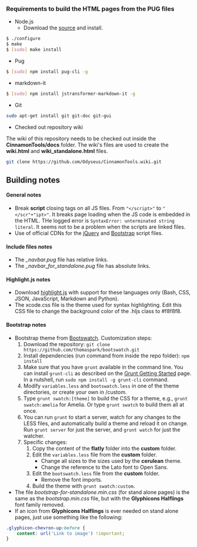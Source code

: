 ### Requirements to build the HTML pages from the PUG files

- Node.js
    - Download the [source](https://nodejs.org/download/) and install.
```bash
$ ./configure
$ make
$ [sudo] make install
```

- Pug
```bash
$ [sudo] npm install pug-cli -g
```

- markdown-it
```bash
$ [sudo] npm install jstransformer-markdown-it -g
```

- Git
```bash
sudo apt-get install git git-doc git-gui
```

- Checked out repository wiki

The wiki of this repository needs to be checked out inside the **CinnamonTools/docs** folder. The wiki's files are used to create the **wiki.html** and **wiki_standalone.html** files.

```bash
git clone https://github.com/Odyseus/CinnamonTools.wiki.git
```

## Building notes

#### General notes

- Break **script** closing tags on all JS files. From `"</script>"` to `"</scr"+"ipt>"`. It breaks page loading when the JS code is embedded in the HTML. THe logged error is `SyntaxError: unterminated string literal`. It seems not to be a problem when the scripts are linked files.
- Use of official CDNs for the [jQuery](https://code.jquery.com/) and [Bootstrap](https://www.bootstrapcdn.com/) script files.

#### Include files notes

- The *_navbar.pug* file has relative links.
- The *_navbar_for_standalone.pug* file has absolute links.

#### Highlight.js notes

- Download [highlight.js](https://highlightjs.org/download/) with support for these languages only (Bash, CSS, JSON, JavaScript, Markdown and Python).
- The xcode.css file is the theme used for syntax highlighting. Edit this CSS file to change the background color of the .hljs class to #f8f8f8.

#### Bootstrap notes

- Bootstrap theme from [Bootswatch](http://bootswatch.com/flatly/). Customization steps:
    1. Download the repository: `git clone https://github.com/thomaspark/bootswatch.git`
    2. Install dependencies (run command from inside the repo folder): `npm install`
    3. Make sure that you have `grunt` available in the command line. You can install `grunt-cli` as described on the [Grunt Getting Started](http://gruntjs.com/getting-started) page. In a nutshell, run `sudo npm install -g grunt-cli` command.
    4. Modify `variables.less` and `bootswatch.less` in one of the theme directories, or create your own in /custom.
    5. Type `grunt swatch:[theme]` to build the CSS for a theme, e.g., `grunt swatch:amelia` for Amelia. Or type `grunt swatch` to build them all at once.
    6. You can run `grunt` to start a server, watch for any changes to the LESS files, and automatically build a theme and reload it on change. Run `grunt server` for just the server, and `grunt watch` for just the watcher.
    7. Specific changes:
        1. Copy the content of the **flatly** folder into the **custom** folder.
        2. Edit the `variables.less` file from the **custom** folder.
            - Change all sizes to the sizes used by the **cerulean** theme.
            - Change the reference to the Lato font to Open Sans.
        3. Edit the `bootswatch.less` file from the **custom** folder.
            - Remove the font imports.
        4. Build the theme with `grunt swatch:custom`.
- The file *bootstrap-for-standalone.min.css* (for stand alone pages) is the same as the *bootstrap.min.css* file, but with the **Glyphicons Halflings** font family removed.
- If an icon from **Glyphicons Halflings** is ever needed on stand alone pages, just use something like the following:
```css
.glyphicon-chevron-up:before {
    content: url('Link to image') !important;
}
```
